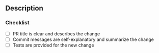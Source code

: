 <!--
  If this pull request addresses an issue, make sure your description includes "Resolves #xx", "Fixes #xx", or "Closes #xx".
  See https://docs.github.com/en/issues/tracking-your-work-with-issues/linking-a-pull-request-to-an-issue
-->

## Description

### Checklist

  - [ ] PR title is clear and describes the change
  - [ ] Commit messages are self-explanatory and summarize the change
  - [ ] Tests are provided for the new change
